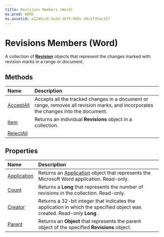 ```yaml
---
title: Revisions Members (Word)
ms.prod: WORD
ms.assetid: e1246cc8-0a2d-2bf9-999c-d9c5f35ac157
---
```



# Revisions Members (Word)
A collection of  **[Revision](revision-object-word.md)** objects that represent the changes marked with revision marks in a range or document.

## Methods



|**Name**|**Description**|
|:-----|:-----|
|[AcceptAll](revisions-acceptall-method-word.md)|Accepts all the tracked changes in a document or range, removes all revision marks, and incorporates the changes into the document.|
|[Item](revisions-item-method-word.md)|Returns an individual  **Revisions** object in a collection.|
|[RejectAll](revisions-rejectall-method-word.md)||

## Properties



|**Name**|**Description**|
|:-----|:-----|
|[Application](revisions-application-property-word.md)|Returns an [Application](application-object-word.md) object that represents the Microsoft Word application. Read-only.|
|[Count](revisions-count-property-word.md)|Returns a  **Long** that represents the number of revisions in the collection. Read-only.|
|[Creator](revisions-creator-property-word.md)|Returns a 32-bit integer that indicates the application in which the specified object was created. Read-only  **Long** .|
|[Parent](revisions-parent-property-word.md)|Returns an  **Object** that represents the parent object of the specified **Revisions** object.|

